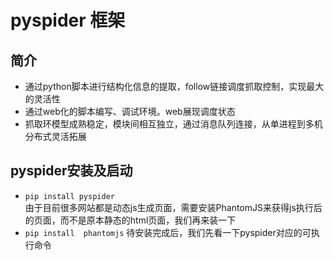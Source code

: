 # pyspider 框架
## 简介
- 通过python脚本进行结构化信息的提取，follow链接调度抓取控制，实现最大的灵活性
- 通过web化的脚本编写、调试环境。web展现调度状态
- 抓取环模型成熟稳定，模块间相互独立，通过消息队列连接，从单进程到多机分布式灵活拓展
## pyspider安装及启动  
- `pip install pyspider`  
由于目前很多网站都是动态js生成页面，需要安装PhantomJS来获得js执行后的页面，而不是原本静态的html页面，我们再来装一下  
- `pip install  phantomjs`
待安装完成后，我们先看一下pyspider对应的可执行命令


